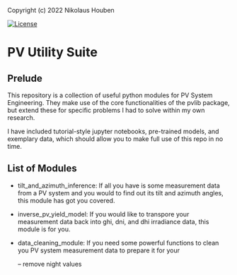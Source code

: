 Copyright (c) 2022 Nikolaus Houben

[![License](https://img.shields.io/badge/License-Apache%202.0-blue.svg)](https://opensource.org/licenses/Apache-2.0)

# PV Utility Suite

## Prelude

This repository is a collection of useful python modules for PV System Engineering. They make use of the core functionalities of the pvlib package, but extend these for specific problems I had to solve within my own research. 

I have included tutorial-style jupyter notebooks, pre-trained models, and exemplary data, which should allow you to make full use of this repo in no time. 

## List of Modules

* tilt_and_azimuth_inference: If all you have is some measurement data from a PV system and you would to find out its tilt and azimuth angles, this module has got you covered. 
* inverse_pv_yield_model: If you would like to transpore your measurement data back into ghi, dni, and dhi irradiance data, this module is for you. 
* data_cleaning_module: If you need some powerful functions to clean you PV system measurement data to prepare it for your 
 
  – remove night values
